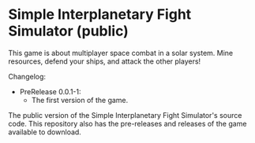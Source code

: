 # Simple Interplanetary Fight Simulator (public)

This game is about multiplayer space combat in a solar system. Mine resources, defend your ships, and attack the other players!

Changelog:
 - PreRelease 0.0.1-1:
   - The first version of the game.

The public version of the Simple Interplanetary Fight Simulator's source code. This repository also has the pre-releases and releases of the game available to download.
